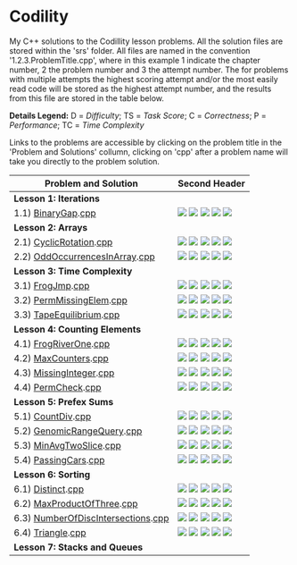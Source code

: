 # Codility
My C++ solutions to the Codillity lesson problems. All the solution files are stored within the 'srs' folder. All files are named in the convention '1.2.3.ProblemTitle.cpp', where in this example 1 indicate the chapter number, 2 the problem number and 3 the attempt number. The for problems with multiple attempts the highest scoring attempt and/or the most easily read code will be stored as the highest attempt number, and the results from this file are stored in the table below.

**Details Legend:** D = *Difficulty*; TS = *Task Score*; C = *Correctness*; P = *Performance*; TC = *Time Complexity*
 
 Links to the problems are accessible by clicking on the problem title in the 'Problem and Solutions' collumn, clicking on 'cpp' after a problem name will take you directly to the problem solution.
 
Problem and Solution  | Second Header
------------- | --------------------
**Lesson 1: Iterations**  | 
1.1) [BinaryGap](https://app.codility.com/programmers/lessons/1-iterations/binary_gap/).[cpp](srs/1.1.2.BinaryGap.cpp)  | ![][D-painless] ![][TS-100] ![][C-100] ![][P-N/A] ![][TC-N/A]
**Lesson 2: Arrays**  | 
2.1) [CyclicRotation](https://app.codility.com/programmers/lessons/2-arrays/cyclic_rotation/).[cpp](srs/2.1.1.CyclicRotation.cpp)  | ![][D-painless] ![][TS-100] ![][C-100] ![][P-N/A] ![][TC-N/A]
2.2) [OddOccurrencesInArray](https://app.codility.com/programmers/lessons/2-arrays/odd_occurrences_in_array/).[cpp](srs/2.2.1.OddOccurencesInArray.cpp)  | ![][D-painless] ![][TS-100] ![][C-100] ![][P-100] ![][TC-O(N) or O(N*log(N))]
**Lesson 3: Time Complexity**  | 
3.1) [FrogJmp](https://app.codility.com/programmers/lessons/3-time_complexity/frog_jmp/).[cpp](srs/3.1.1.FrogJmp.cpp)  | ![][D-painless] ![][TS-100] ![][C-100] ![][P-100] ![][TC-O(1)]
3.2) [PermMissingElem](https://app.codility.com/programmers/lessons/3-time_complexity/perm_missing_elem/).[cpp](srs/3.2.2.PermMissingElem.cpp)  | ![][D-painless] ![][TS-100] ![][C-100] ![][P-100] ![][TC-O(N) or O(N*log(N))]
3.3) [TapeEquilibrium](https://app.codility.com/programmers/lessons/3-time_complexity/tape_equilibrium/).[cpp](srs/3.3.2.TapeEquilibrium.cpp)  | ![][D-painless] ![][TS-100] ![][C-100] ![][P-100] ![][TC-O(N)]
**Lesson 4: Counting Elements**  | 
4.1) [FrogRiverOne](https://app.codility.com/programmers/lessons/4-counting_elements/frog_river_one/).[cpp](srs/3.1.1.FrogJmp.cpp)  | ![][D-painless] ![][TS-100] ![][C-100] ![][P-100] ![][TC-O(N)]
4.2) [MaxCounters](https://app.codility.com/programmers/lessons/4-counting_elements/max_counters/).[cpp](srs/3.2.2.PermMissingElem.cpp)  | ![][D-painless] ![][TS-100] ![][C-100] ![][P-100] ![][TC-O(N+M)]
4.3) [MissingInteger](https://app.codility.com/programmers/lessons/4-counting_elements/missing_integer/).[cpp](srs/3.3.2.TapeEquilibrium.cpp)  | ![][D-respectable] ![][TS-100] ![][C-100] ![][P-100] ![][TC-O(N) or O(N*log(N))]
4.4) [PermCheck](https://app.codility.com/programmers/lessons/4-counting_elements/perm_check/).[cpp](srs/3.3.2.TapeEquilibrium.cpp)  | ![][D-respectable] ![][TS-100] ![][C-100] ![][P-100] ![][TC-O(N) or O(N*log(N))]
**Lesson 5: Prefex Sums**  | 
5.1) [CountDiv](https://app.codility.com/programmers/lessons/5-prefix_sums/count_div/).[cpp](srs/5.1.2.CountDiv.cpp)  | ![][D-respectable] ![][TS-100] ![][C-100] ![][P-100] ![][TC-O(1)]
5.2) [GenomicRangeQuery](https://app.codility.com/programmers/lessons/5-prefix_sums/genomic_range_query/).[cpp](srs/5.2.1.GenomicRangeQuery.cpp)  | ![][D-respectable] ![][TS-100] ![][C-100] ![][P-100] ![][TC-O(N+M)]
5.3) [MinAvgTwoSlice](https://app.codility.com/programmers/lessons/5-prefix_sums/min_avg_two_slice/).[cpp](srs/5.3.2.MinAvgTwoSlice.cpp)  | ![][D-respectable] ![][TS-100] ![][C-100] ![][P-100] ![][TC-O(N)]
5.4) [PassingCars](https://app.codility.com/programmers/lessons/5-prefix_sums/passing_cars/).[cpp](srs/5.3.1.PassingCars.cpp)  | ![][D-painless] ![][TS-100] ![][C-100] ![][P-100] ![][TC-O(N)]
**Lesson 6: Sorting**  | 
6.1) [Distinct](https://app.codility.com/programmers/lessons/6-sorting/distinct/).[cpp](srs/6.1.1.Distinct.cpp)  | ![][D-painless] ![][TS-100] ![][C-100] ![][P-100] ![][TC-O(N) or O(N*log(N))]
6.2) [MaxProductOfThree](https://app.codility.com/programmers/lessons/6-sorting/max_product_of_three/).[cpp](srs/6.2.1.MaxProductOfThree.cpp)  | ![][D-painless] ![][TS-100] ![][C-100] ![][P-100] ![][TC-O(Nlog*(N))]
6.3) [NumberOfDiscIntersections](https://app.codility.com/programmers/lessons/6-sorting/number_of_disc_intersections/).[cpp](srs/6.3.2.NumberOfDiscIntersections.cpp)  | ![][D-respectable] ![][TS-100] ![][C-100] ![][P-100] ![][TC-O(Nlog*(N))]
6.4) [Triangle](https://app.codility.com/programmers/lessons/6-sorting/triangle/).[cpp](srs/6.3.1.Triangle.cpp)  | ![][D-painless] ![][TS-100] ![][C-100] ![][P-100] ![][TC-O(Nlog*(N))]
**Lesson 7: Stacks and Queues**  | 

[D-painless]: https://img.shields.io/badge/D-Painless-81c1e1
[D-respectable]: https://img.shields.io/badge/D-respectable-61c0c5
[TS-100]: https://img.shields.io/badge/TS-100%25-green
[C-100]: https://img.shields.io/badge/C-100%25-green
[P-N/A]: https://img.shields.io/badge/P-N%2FA-lightgrey
[P-100]: https://img.shields.io/badge/P-100%25-green
[TC-N/A]: https://img.shields.io/badge/TC-N%2FA-lightgrey
[TC-O(N) or O(N*log(N))]: https://img.shields.io/badge/TC-O%28N%29%20or%20O%28N%2Alog%28N%29%29-lightgrey
[TC-O(1)]: https://img.shields.io/badge/TC-O%281%29-lightgrey
[TC-O(N)]: https://img.shields.io/badge/TC-O%28N%29-lightgrey
[TC-O(N+M)]: https://img.shields.io/badge/TC-O%28N%2BM%29-lightgrey
[TC-O(Nlog*(N))]: https://img.shields.io/badge/TC-O%28N%2Alog%28N%29%29-lightgrey

